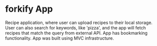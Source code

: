 # forkify App

Recipe application, where user can upload recipes to their local storage.
User can also search for keywords, like 'pizza', and the app will fetch recipes that match the query from external API.
App has bookmarking functionality.
App was built using MVC infrastructure.
